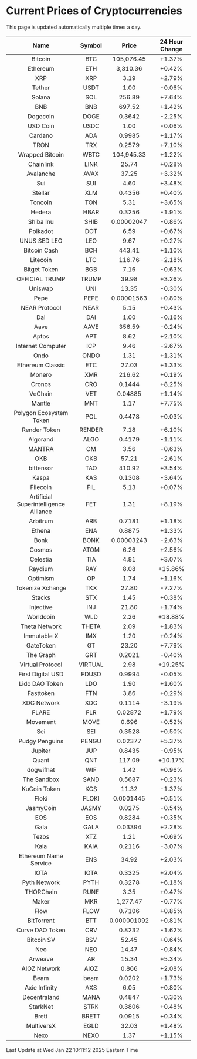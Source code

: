 # Current Prices of Cryptocurrencies
This page is updated automatically multiple times a day.

| Name | Symbol | Price | 24 Hour Change |
| :---: |:---:| :---: | :---: |
| Bitcoin | BTC | 105,076.45 | +1.37% |
| Ethereum | ETH | 3,310.36 | +0.42% |
| XRP | XRP | 3.19 | +2.79% |
| Tether | USDT | 1.00 | -0.06% |
| Solana | SOL | 256.89 | +7.64% |
| BNB | BNB | 697.52 | +1.42% |
| Dogecoin | DOGE | 0.3642 | -2.25% |
| USD Coin | USDC | 1.00 | -0.06% |
| Cardano | ADA | 0.9985 | +1.17% |
| TRON | TRX | 0.2579 | +7.10% |
| Wrapped Bitcoin | WBTC | 104,945.33 | +1.22% |
| Chainlink | LINK | 25.74 | +0.28% |
| Avalanche | AVAX | 37.25 | +3.32% |
| Sui | SUI | 4.60 | +3.48% |
| Stellar | XLM | 0.4356 | +0.40% |
| Toncoin | TON | 5.31 | +3.65% |
| Hedera | HBAR | 0.3256 | -1.91% |
| Shiba Inu | SHIB | 0.00002047 | -0.86% |
| Polkadot | DOT | 6.59 | +0.67% |
| UNUS SED LEO | LEO | 9.67 | +0.27% |
| Bitcoin Cash | BCH | 443.41 | +1.10% |
| Litecoin | LTC | 116.76 | -2.18% |
| Bitget Token | BGB | 7.16 | -0.63% |
| OFFICIAL TRUMP | TRUMP | 39.98 | +3.26% |
| Uniswap | UNI | 13.35 | -0.30% |
| Pepe | PEPE | 0.00001563 | +0.80% |
| NEAR Protocol | NEAR | 5.15 | +0.43% |
| Dai | DAI | 1.00 | -0.16% |
| Aave | AAVE | 356.59 | -0.24% |
| Aptos | APT | 8.62 | +2.10% |
| Internet Computer | ICP | 9.46 | -2.67% |
| Ondo | ONDO | 1.31 | +1.31% |
| Ethereum Classic | ETC | 27.03 | +1.33% |
| Monero | XMR | 216.62 | +0.19% |
| Cronos | CRO | 0.1444 | +8.25% |
| VeChain | VET | 0.04885 | +1.14% |
| Mantle | MNT | 1.17 | +7.75% |
| Polygon Ecosystem Token | POL | 0.4478 | +0.03% |
| Render Token | RENDER | 7.18 | +6.10% |
| Algorand | ALGO | 0.4179 | -1.11% |
| MANTRA | OM | 3.56 | -0.63% |
| OKB | OKB | 57.21 | -2.61% |
| bittensor | TAO | 410.92 | +3.54% |
| Kaspa | KAS | 0.1308 | -3.64% |
| Filecoin | FIL | 5.13 | +0.07% |
| Artificial Superintelligence Alliance | FET | 1.31 | +8.19% |
| Arbitrum | ARB | 0.7181 | +1.18% |
| Ethena | ENA | 0.8875 | +1.33% |
| Bonk | BONK | 0.00003243 | -2.63% |
| Cosmos | ATOM | 6.26 | +2.56% |
| Celestia | TIA | 4.81 | +3.07% |
| Raydium | RAY | 8.08 | +15.86% |
| Optimism | OP | 1.74 | +1.16% |
| Tokenize Xchange | TKX | 27.80 | -7.27% |
| Stacks | STX | 1.45 | +0.38% |
| Injective | INJ | 21.80 | +1.74% |
| Worldcoin | WLD | 2.26 | +18.88% |
| Theta Network | THETA | 2.09 | +1.83% |
| Immutable X | IMX | 1.20 | +0.24% |
| GateToken | GT | 23.20 | +7.79% |
| The Graph | GRT | 0.2021 | -0.40% |
| Virtual Protocol | VIRTUAL | 2.98 | +19.25% |
| First Digital USD | FDUSD | 0.9994 | -0.05% |
| Lido DAO Token | LDO | 1.90 | +1.60% |
| Fasttoken | FTN | 3.86 | +0.29% |
| XDC Network | XDC | 0.1114 | -3.19% |
| FLARE | FLR | 0.02872 | +1.79% |
| Movement | MOVE | 0.696 | +0.52% |
| Sei | SEI | 0.3528 | +0.50% |
| Pudgy Penguins | PENGU | 0.02377 | +5.37% |
| Jupiter | JUP | 0.8435 | -0.95% |
| Quant | QNT | 117.09 | +10.17% |
| dogwifhat | WIF | 1.42 | +0.96% |
| The Sandbox | SAND | 0.5687 | +0.23% |
| KuCoin Token | KCS | 11.32 | -1.37% |
| Floki | FLOKI | 0.0001445 | +0.51% |
| JasmyCoin | JASMY | 0.0275 | -0.54% |
| EOS | EOS | 0.8284 | +0.35% |
| Gala | GALA | 0.03394 | +2.28% |
| Tezos | XTZ | 1.21 | +0.69% |
| Kaia | KAIA | 0.2116 | -3.07% |
| Ethereum Name Service | ENS | 34.92 | +2.03% |
| IOTA | IOTA | 0.3325 | +2.04% |
| Pyth Network | PYTH | 0.3278 | +6.18% |
| THORChain | RUNE | 3.35 | +0.47% |
| Maker | MKR | 1,277.47 | -0.77% |
| Flow | FLOW | 0.7106 | +0.85% |
| BitTorrent | BTT | 0.000001092 | +0.81% |
| Curve DAO Token | CRV | 0.8232 | -1.62% |
| Bitcoin SV | BSV | 52.45 | +0.64% |
| Neo | NEO | 14.47 | -0.84% |
| Arweave | AR | 15.34 | +5.34% |
| AIOZ Network | AIOZ | 0.866 | +2.08% |
| Beam | beam | 0.0202 | +1.73% |
| Axie Infinity | AXS | 6.05 | +0.80% |
| Decentraland | MANA | 0.4847 | -0.30% |
| StarkNet | STRK | 0.3806 | +0.48% |
| Brett | BRETT | 0.0915 | +0.34% |
| MultiversX | EGLD | 32.03 | +1.48% |
| Nexo | NEXO | 1.37 | +1.15% |

Last Update at Wed Jan 22 10:11:12 2025 Eastern Time